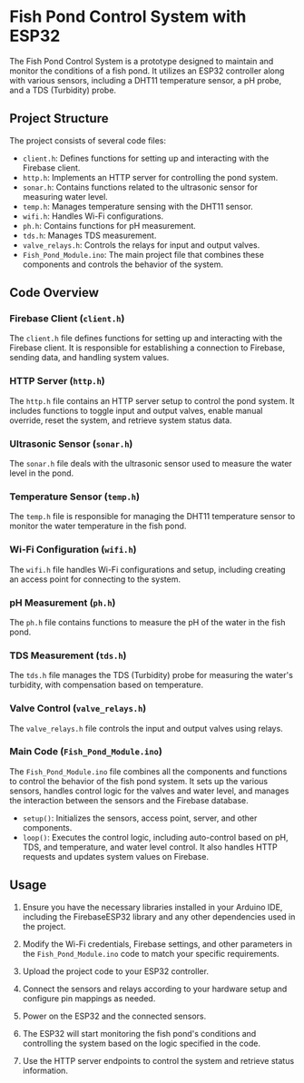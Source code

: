 # Fish Pond Control System with ESP32

The Fish Pond Control System is a prototype designed to maintain and monitor the conditions of a fish pond. It utilizes an ESP32 controller along with various sensors, including a DHT11 temperature sensor, a pH probe, and a TDS (Turbidity) probe. 


## Project Structure

The project consists of several code files:

- `client.h`: Defines functions for setting up and interacting with the Firebase client.
- `http.h`: Implements an HTTP server for controlling the pond system.
- `sonar.h`: Contains functions related to the ultrasonic sensor for measuring water level.
- `temp.h`: Manages temperature sensing with the DHT11 sensor.
- `wifi.h`: Handles Wi-Fi configurations.
- `ph.h`: Contains functions for pH measurement.
- `tds.h`: Manages TDS measurement.
- `valve_relays.h`: Controls the relays for input and output valves.
- `Fish_Pond_Module.ino`: The main project file that combines these components and controls the behavior of the system.

## Code Overview

### Firebase Client (`client.h`)

The `client.h` file defines functions for setting up and interacting with the Firebase client. It is responsible for establishing a connection to Firebase, sending data, and handling system values.

### HTTP Server (`http.h`)

The `http.h` file contains an HTTP server setup to control the pond system. It includes functions to toggle input and output valves, enable manual override, reset the system, and retrieve system status data.

### Ultrasonic Sensor (`sonar.h`)

The `sonar.h` file deals with the ultrasonic sensor used to measure the water level in the pond.

### Temperature Sensor (`temp.h`)

The `temp.h` file is responsible for managing the DHT11 temperature sensor to monitor the water temperature in the fish pond.

### Wi-Fi Configuration (`wifi.h`)

The `wifi.h` file handles Wi-Fi configurations and setup, including creating an access point for connecting to the system.

### pH Measurement (`ph.h`)

The `ph.h` file contains functions to measure the pH of the water in the fish pond.

### TDS Measurement (`tds.h`)

The `tds.h` file manages the TDS (Turbidity) probe for measuring the water's turbidity, with compensation based on temperature.

### Valve Control (`valve_relays.h`)

The `valve_relays.h` file controls the input and output valves using relays.

### Main Code (`Fish_Pond_Module.ino`)

The `Fish_Pond_Module.ino` file combines all the components and functions to control the behavior of the fish pond system. It sets up the various sensors, handles control logic for the valves and water level, and manages the interaction between the sensors and the Firebase database.

- `setup()`: Initializes the sensors, access point, server, and other components.
- `loop()`: Executes the control logic, including auto-control based on pH, TDS, and temperature, and water level control. It also handles HTTP requests and updates system values on Firebase.

## Usage

1. Ensure you have the necessary libraries installed in your Arduino IDE, including the FirebaseESP32 library and any other dependencies used in the project.

2. Modify the Wi-Fi credentials, Firebase settings, and other parameters in the `Fish_Pond_Module.ino` code to match your specific requirements.

3. Upload the project code to your ESP32 controller.

4. Connect the sensors and relays according to your hardware setup and configure pin mappings as needed.

5. Power on the ESP32 and the connected sensors.

6. The ESP32 will start monitoring the fish pond's conditions and controlling the system based on the logic specified in the code.

7. Use the HTTP server endpoints to control the system and retrieve status information.
